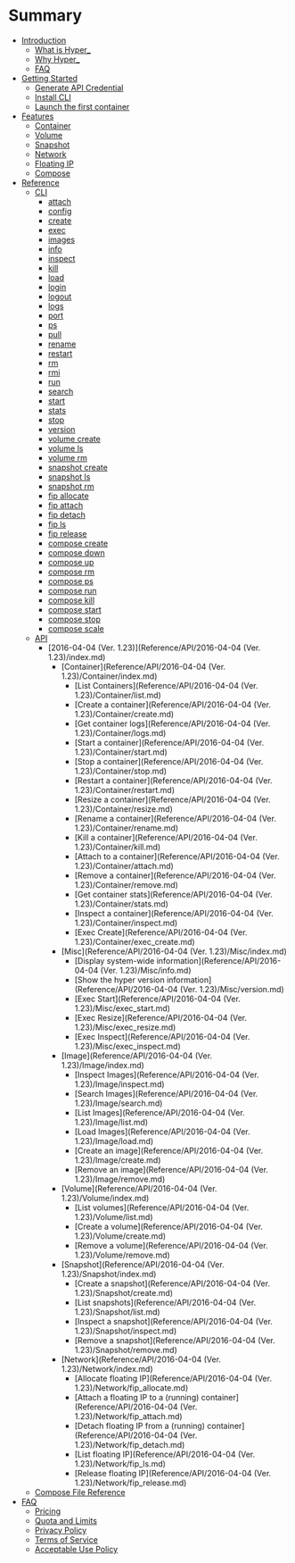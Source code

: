 # Summary

* [Introduction](README.md)
   * [What is Hyper_](Introduction/what_is_hyper_.md)
   * [Why Hyper_](Introduction/why_hyper_.md)
   * [FAQ](Introduction/faq.md)
* [Getting Started](GettingStarted/index.md)
   * [Generate API Credential](GettingStarted/generate_api_credential.md)
   * [Install CLI](GettingStarted/install.md)
   * [Launch the first container](GettingStarted/launch_the_first_container.md)
* [Features](Feature/index.md)
   * [Container](Feature/container.md)
   * [Volume](Feature/volume.md)
   * [Snapshot](Feature/snapshot.md)
   * [Network](Feature/network.md)
   * [Floating IP](Feature/fip.md)
   * [Compose](Feature/compose.md)
* [Reference](Reference/index.md)
   * [CLI](Reference/CLI/index.md)
       * [attach](Reference/CLI/attach.md)
       * [config](Reference/CLI/config.md)
       * [create](Reference/CLI/create.md)
       * [exec](Reference/CLI/exec.md)
       * [images](Reference/CLI/images.md)
       * [info](Reference/CLI/info.md)
       * [inspect](Reference/CLI/inspect.md)
       * [kill](Reference/CLI/kill.md)
       * [load](Reference/CLI/load.md)
       * [login](Reference/CLI/login.md)
       * [logout](Reference/CLI/logout.md)
       * [logs](Reference/CLI/logs.md)
       * [port](Reference/CLI/port.md)
       * [ps](Reference/CLI/ps.md)
       * [pull](Reference/CLI/pull.md)
       * [rename](Reference/CLI/rename.md)
       * [restart](Reference/CLI/restart.md)
       * [rm](Reference/CLI/rm.md)
       * [rmi](Reference/CLI/rmi.md)
       * [run](Reference/CLI/run.md)
       * [search](Reference/CLI/search.md)
       * [start](Reference/CLI/start.md)
       * [stats](Reference/CLI/stats.md)
       * [stop](Reference/CLI/stop.md)
       * [version](Reference/CLI/version.md)
       * [volume create](Reference/CLI/volume_create.md)
       * [volume ls](Reference/CLI/volume_ls.md)
       * [volume rm](Reference/CLI/volume_rm.md)
       * [snapshot create](Reference/CLI/snapshot_create.md)
       * [snapshot ls](Reference/CLI/snapshot_ls.md)
       * [snapshot rm](Reference/CLI/snapshot_rm.md)
       * [fip allocate](Reference/CLI/fip_allocate.md)
       * [fip attach](Reference/CLI/fip_attach.md)
       * [fip detach](Reference/CLI/fip_detach.md)
       * [fip ls](Reference/CLI/fip_ls.md)
       * [fip release](Reference/CLI/fip_release.md)
       * [compose create](Reference/CLI/compose_create.md)
       * [compose down](Reference/CLI/compose_down.md)
       * [compose up](Reference/CLI/compose_up.md)
       * [compose rm](Reference/CLI/compose_rm.md)
       * [compose ps](Reference/CLI/compose_ps.md)
       * [compose run](Reference/CLI/compose_run.md)
       * [compose kill](Reference/CLI/compose_kill.md)
       * [compose start](Reference/CLI/compose_start.md)
       * [compose stop](Reference/CLI/compose_stop.md)
       * [compose scale](Reference/CLI/compose_scale.md)
   * [API](Reference/API/index.md)
       * [2016-04-04 (Ver. 1.23)](Reference/API/2016-04-04 (Ver. 1.23)/index.md)
           * [Container](Reference/API/2016-04-04 (Ver. 1.23)/Container/index.md)
               * [List Containers](Reference/API/2016-04-04 (Ver. 1.23)/Container/list.md)
               * [Create a container](Reference/API/2016-04-04 (Ver. 1.23)/Container/create.md)
               * [Get container logs](Reference/API/2016-04-04 (Ver. 1.23)/Container/logs.md)
               * [Start a container](Reference/API/2016-04-04 (Ver. 1.23)/Container/start.md)
               * [Stop a container](Reference/API/2016-04-04 (Ver. 1.23)/Container/stop.md)
               * [Restart a container](Reference/API/2016-04-04 (Ver. 1.23)/Container/restart.md)
               * [Resize a container](Reference/API/2016-04-04 (Ver. 1.23)/Container/resize.md)
               * [Rename a container](Reference/API/2016-04-04 (Ver. 1.23)/Container/rename.md)
               * [Kill a container](Reference/API/2016-04-04 (Ver. 1.23)/Container/kill.md)
               * [Attach to a container](Reference/API/2016-04-04 (Ver. 1.23)/Container/attach.md)
               * [Remove a container](Reference/API/2016-04-04 (Ver. 1.23)/Container/remove.md)
               * [Get container stats](Reference/API/2016-04-04 (Ver. 1.23)/Container/stats.md)
               * [Inspect a container](Reference/API/2016-04-04 (Ver. 1.23)/Container/inspect.md)
               * [Exec Create](Reference/API/2016-04-04 (Ver. 1.23)/Container/exec_create.md)
           * [Misc](Reference/API/2016-04-04 (Ver. 1.23)/Misc/index.md)
               * [Display system-wide information](Reference/API/2016-04-04 (Ver. 1.23)/Misc/info.md)
               * [Show the hyper version information](Reference/API/2016-04-04 (Ver. 1.23)/Misc/version.md)
               * [Exec Start](Reference/API/2016-04-04 (Ver. 1.23)/Misc/exec_start.md)
               * [Exec Resize](Reference/API/2016-04-04 (Ver. 1.23)/Misc/exec_resize.md)
               * [Exec Inspect](Reference/API/2016-04-04 (Ver. 1.23)/Misc/exec_inspect.md)
           * [Image](Reference/API/2016-04-04 (Ver. 1.23)/Image/index.md)
               * [Inspect Images](Reference/API/2016-04-04 (Ver. 1.23)/Image/inspect.md)
               * [Search Images](Reference/API/2016-04-04 (Ver. 1.23)/Image/search.md)
               * [List Images](Reference/API/2016-04-04 (Ver. 1.23)/Image/list.md)
               * [Load Images](Reference/API/2016-04-04 (Ver. 1.23)/Image/load.md)
               * [Create an image](Reference/API/2016-04-04 (Ver. 1.23)/Image/create.md)
               * [Remove an image](Reference/API/2016-04-04 (Ver. 1.23)/Image/remove.md)
           * [Volume](Reference/API/2016-04-04 (Ver. 1.23)/Volume/index.md)
               * [List volumes](Reference/API/2016-04-04 (Ver. 1.23)/Volume/list.md)
               * [Create a volume](Reference/API/2016-04-04 (Ver. 1.23)/Volume/create.md)
               * [Remove a volume](Reference/API/2016-04-04 (Ver. 1.23)/Volume/remove.md)
           * [Snapshot](Reference/API/2016-04-04 (Ver. 1.23)/Snapshot/index.md)
               * [Create a snapshot](Reference/API/2016-04-04 (Ver. 1.23)/Snapshot/create.md)
               * [List snapshots](Reference/API/2016-04-04 (Ver. 1.23)/Snapshot/list.md)
               * [Inspect a snapshot](Reference/API/2016-04-04 (Ver. 1.23)/Snapshot/inspect.md)
               * [Remove a snapshot](Reference/API/2016-04-04 (Ver. 1.23)/Snapshot/remove.md)
           * [Network](Reference/API/2016-04-04 (Ver. 1.23)/Network/index.md)
               * [Allocate floating IP](Reference/API/2016-04-04 (Ver. 1.23)/Network/fip_allocate.md)
               * [Attach a floating IP to a (running) container](Reference/API/2016-04-04 (Ver. 1.23)/Network/fip_attach.md)
               * [Detach floating IP from a (running) container](Reference/API/2016-04-04 (Ver. 1.23)/Network/fip_detach.md)
               * [List floating IP](Reference/API/2016-04-04 (Ver. 1.23)/Network/fip_ls.md)
               * [Release floating IP](Reference/API/2016-04-04 (Ver. 1.23)/Network/fip_release.md)
   * [Compose File Reference](Reference/compose_file_ref.md)
* [FAQ](FAQ/index.md)
   * [Pricing](FAQ/pricing.md)
   * [Quota and Limits](FAQ/quota_and_limits.md)
   * [Privacy Policy](FAQ/privacy_policy.md)
   * [Terms of Service](FAQ/terms_of_service.md)
   * [Acceptable Use Policy](FAQ/acceptable_use_policy.md)
